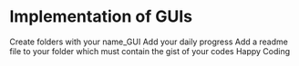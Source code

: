 # Implementation of GUIs
Create folders with your name_GUI
Add your daily progress
Add a readme file to your folder which must contain the gist of your codes
Happy Coding
